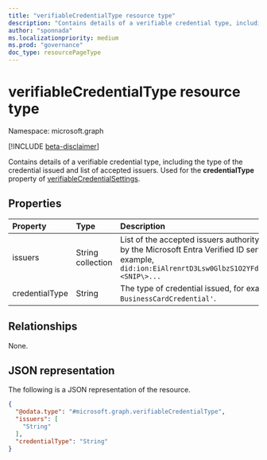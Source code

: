 ```yaml
---
title: "verifiableCredentialType resource type"
description: "Contains details of a verifiable credential type, including the type of the credential issued and list of accepted issuers."
author: "sponnada"
ms.localizationpriority: medium
ms.prod: "governance"
doc_type: resourcePageType
---
```


# verifiableCredentialType resource type

Namespace: microsoft.graph

[!INCLUDE [beta-disclaimer](../../includes/beta-disclaimer.md)]

Contains details of a verifiable credential type, including the type of the credential issued and list of accepted issuers. Used for the **credentialType** property of [verifiableCredentialSettings](verifiablecredentialsettings.md).


## Properties
|Property|Type|Description|
|:---|:---|:---|
|issuers|String collection| List of the accepted issuers authority as identified by the Microsoft Entra Verified ID service, for example, `did:ion:EiAlrenrtD3Lsw0GlbzS1O2YFdy3Xtu8yo35W\<SNIP\>...` |
|credentialType|String| The type of credential issued, for example, `BusinessCardCredential'`.|

## Relationships
None.

## JSON representation
The following is a JSON representation of the resource.
<!-- {
  "blockType": "resource",
  "@odata.type": "microsoft.graph.verifiableCredentialType"
}
-->
``` json
{
  "@odata.type": "#microsoft.graph.verifiableCredentialType",
  "issuers": [
    "String"
  ],
  "credentialType": "String"
}
```
